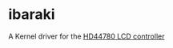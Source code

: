 # ibaraki
A Kernel driver for the [HD44780 LCD controller](https://en.wikipedia.org/wiki/Hitachi_HD44780_LCD_controller)
